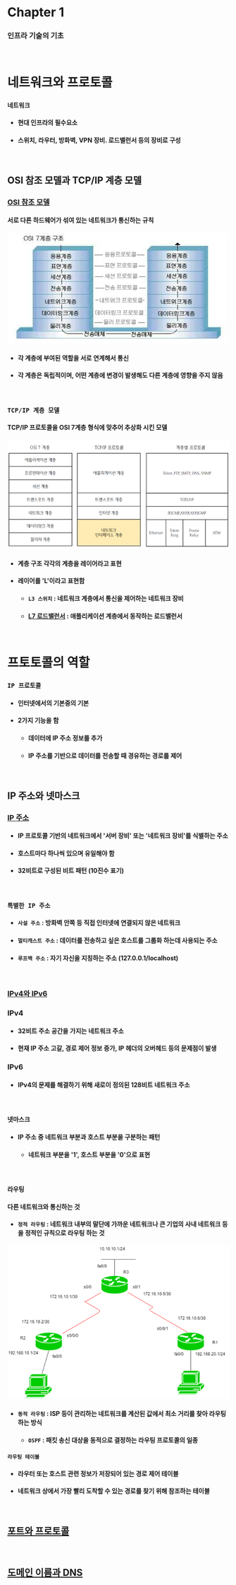 # Chapter 1
### 인프라 기술의 기초

<br/>

# 네트워크와 프로토콜
### `네트워크`
* #### 현대 인프라의 필수요소
* #### 스위치, 라우터, 방화벽, VPN 장비. 로드밸런서 등의 장비로 구성

<br/>

## OSI 참조 모델과 TCP/IP 계층 모델
### [OSI 참조 모델](https://github.com/LSH-3016/TIL/blob/main/CS/Network/OSI-7layerd.md)
#### 서로 다른 하드웨어가 섞여 있는 네트워크가 통신하는 규칙
![](../Image/OSI_Reference_Model.jpg)
* #### 각 계층에 부여된 역할을 서로 연계해서 통신
* #### 각 계층은 독립적이며, 어떤 계층에 변경이 발생해도 다른 계층에 영향을 주지 않음

<br/>

### `TCP/IP 계층 모델` 
#### TCP/IP 프로토콜을 OSI 7계층 형식에 맞추어 추상화 시킨 모델
![](../Image/TCP_IP_Layerd_Model.png)
* #### 계층 구조 각각의 계층을 레이어라고 표현
* #### 레이어를 'L'이라고 표현함
  * #### `L3 스위치` : 네트워크 계층에서 통신을 제어하는 네트워크 장비
  * #### [L7 로드밸런서](https://github.com/LSH-3016/TIL/blob/main/CS/Network/Load_Balancing.md) : 애플리케이션 계층에서 동작하는 로드밸런서

<br/>

# 프토토콜의 역할
### `IP 프로토콜`
* #### 인터넷에서의 기본중의 기본
* #### 2가지 기능을 함
  * #### 데이터에 IP 주소 정보를 추가
  * #### IP 주소를 기반으로 데이터를 전송할 때 경유하는 경로를 제어

<br/>

## IP 주소와 넷마스크
### [IP 주소](https://github.com/LSH-3016/TIL/blob/main/CS/Network/IPv4_VS_IPv6.md)
* #### IP 프로토콜 기반의 네트워크에서 '서버 장비' 또는 '네트워크 장비'를 식별하는 주소
* #### 호스트마다 하나씩 있으며 유일해야 함
* #### 32비트로 구성된 비트 패턴 (10진수 표기)

<br/>

### `특별한 IP 주소`
* #### `사설 주소` : 방화벽 안쪽 등 직접 인터넷에 연결되지 않은 네트워크
* #### `멀티캐스트 주소` : 데이터를 전송하고 싶은 호스트를 그룹화 하는데 사용되는 주소
* #### `루프백 주소` : 자기 자신을 지칭하는 주소 (127.0.0.1/localhost)

<br/>

### [IPv4와 IPv6](https://github.com/LSH-3016/TIL/blob/main/CS/Network/IPv4_VS_IPv6.md)
### IPv4
* #### 32비트 주소 공간을 가지는 네트워크 주소
* #### 현재 IP 주소 고갈, 경로 제어 정보 증가, IP 헤더의 오버헤드 등의 문제점이 발생
### IPv6
* #### IPv4의 문제를 해결하기 위해 새로이 정의된 128비트 네트워크 주소

<br/>

### `넷마스크`
* #### IP 주소 중 네트워크 부분과 호스트 부분을 구분하는 패턴
  * #### 네트워크 부분을 '1', 호스트 부분을 '0'으로 표현

<br/>

### `라우팅`
#### 다른 네트워크와 통신하는 것
* #### `정적 라우팅` : 네트워크 내부의 말단에 가까운 네트워크나 큰 기업의 사내 네트워크 등을 정적인 규칙으로 라우팅 하는 것
![](../Image/Static_Routing.png)
* #### `동적 라우팅` : ISP 등이 관리하는 네트워크를 계산된 값에서 최소 거리를 찾아 라우팅 하는 방식
  * #### `OSPF` : 패킷 송신 대상을 동적으로 결정하는 라우팅 프로토콜의 일종
#### `라우팅 테이블`
* #### 라우터 또는 호스트 관련 정보가 저장되어 있는 경로 제어 테이블
* #### 네트워크 상에서 가장 빨리 도착할 수 있는 경로를 찾기 위해 참조하는 테이블

<br/>

## [포트와 프로토콜](https://github.com/LSH-3016/TIL/blob/main/CS/Network/IP_TCP_UDP_HTTP.md)

<br/>

## [도메인 이름과 DNS](https://github.com/LSH-3016/TIL/blob/main/CS/Network/DNS.md)
